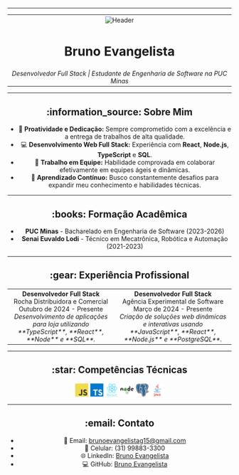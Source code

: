 <!--- Olá, este é o Readme de Bruno Evangelista, fique à vontade para explorá-lo! -->

-----

<div align="center">

<table>
<tr>
 <td align="center" colspan="3">
 <img align="center" alt="Header" src="https://github.com/BrunoEvangelista17/BrunoEvangelista17/raw/main/img/header_bruno.png"/>
 </td>
</tr>
<tr>
 <td align="center" colspan="3"><h1>Bruno Evangelista</h1></td>
</tr>
<tr>
 <td align="center" colspan="3"><i>Desenvolvedor Full Stack | Estudante de Engenharia de Software na PUC Minas</i></td>
</tr>
</table>

</div>

-----

<div align="center">
<h2>:information_source: Sobre Mim</h2>

- 🌟 **Proatividade e Dedicação:** Sempre comprometido com a excelência e a entrega de trabalhos de alta qualidade.
- 💻 **Desenvolvimento Web Full Stack:** Experiência com **React**, **Node.js**, **TypeScript** e **SQL**.
- 🧩 **Trabalho em Equipe:** Habilidade comprovada em colaborar efetivamente em equipes ágeis e dinâmicas.
- 🌱 **Aprendizado Contínuo:** Busco constantemente desafios para expandir meu conhecimento e habilidades técnicas.

</div>

-----

<div align="center">
<h2>:books: Formação Acadêmica</h2>
<ul>
  <li><strong>PUC Minas</strong> - Bacharelado em Engenharia de Software (2023-2026)</li>
  <li><strong>Senai Euvaldo Lodi</strong> - Técnico em Mecatrônica, Robótica e Automação (2021-2023)</li>
</ul>
</div>

-----

<div align="center">
<h2>:gear: Experiência Profissional</h2>
<table>
<tr>
  <td align="center">
    <strong>Desenvolvedor Full Stack</strong><br/>
    Rocha Distribuidora e Comercial<br/>
    Outubro de 2024 - Presente<br/>
    <i>Desenvolvimento de aplicações para loja utilizando **TypeScript**, **React**, **Node** e **SQL**.</i>
  </td>
  <td align="center">
    <strong>Desenvolvedor Full Stack</strong><br/>
    Agência Experimental de Software<br/>
    Março de 2024 - Presente<br/>
    <i>Criação de soluções web dinâmicas e interativas usando **JavaScript**, **React**, **Node.js** e **PostgreSQL**.</i>
  </td>
</tr>
</table>
</div>

-----

<div align="center">
<h2>:star: Competências Técnicas</h2>
<code><img height="30" src="https://raw.githubusercontent.com/devicons/devicon/master/icons/javascript/javascript-original.svg"/></code>
<code><img height="30" src="https://raw.githubusercontent.com/devicons/devicon/master/icons/typescript/typescript-original.svg"/></code>
<code><img height="30" src="https://raw.githubusercontent.com/devicons/devicon/master/icons/react/react-original-wordmark.svg"/></code>
<code><img height="30" src="https://raw.githubusercontent.com/devicons/devicon/master/icons/nodejs/nodejs-original-wordmark.svg"/></code>
<code><img height="30" src="https://raw.githubusercontent.com/devicons/devicon/master/icons/postgresql/postgresql-original.svg"/></code>
<code><img height="30" src="https://raw.githubusercontent.com/devicons/devicon/master/icons/java/java-original-wordmark.svg"/></code>
</div>

-----

<div align="center">
<h2>:email: Contato</h2>

- 📧 Email: brunoevangelistag15@gmail.com  
- 📱 Celular: (31) 99883-3300  
- 🌐 LinkedIn: [Bruno Evangelista](https://www.linkedin.com/in/brunoevangelistag/)  
- 💻 GitHub: [Bruno Evangelista](https://github.com/BrunoEvangelista17)  

</div>
